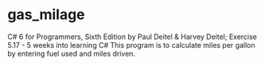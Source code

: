 # gas_milage
C# 6 for Programmers, Sixth Edition by Paul Deitel &amp; Harvey Deitel; Exercise 5.17 - 5 weeks into learning C#
This program is to calculate miles per gallon by entering fuel used and miles driven.
